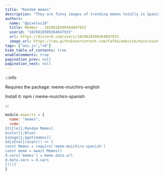 ```yaml
---
title: "Random memes"
description: "They are funny images of trending memes totally in Spanish."
authors:
  name: "@pixeles10"
  title: Member - 1029818509364047933
  userid: "1029818509364047933"
  url: https://discord.com/users/1029818509364047933
  image_url: https://raw.githubusercontent.com/Faf4a/website/main/assets/images/avatars/1029818509364047933.png
tags: ["aoi.js","v6"]
hide_table_of_contents: true
enableComments: true
pagination_prev: null
pagination_next: null
---
```


:::info

Requires the package: meme-muichiro-english

Install it: npm i meme-muichiro-spanish

:::

```js
module.exports = {
  name: "memes",
  code: `
$title[1;Random Memes]
$color[1;Blue]
$image[1;$get[memes]]
$djsEval[(async() => {
const Memes = require('meme-muichiro-spanish')
const meme = await Memes()
d.vars['memes'] = meme.data.url
d.data.vars = d.vars
})()]`
}
```
